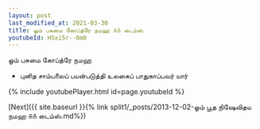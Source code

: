 ```yaml
---
layout: post
last_modified_at: 2021-03-30
title: ஓம் பசுமை கோப்த்ரே நமஹ ௧௧ டைம்ஸ்
youtubeId: HSxi5r--0m8
---
```

 
 
 ஓம் பசுமை கோப்த்ரே நமஹ  
 
 -  புனித சாம்பலைப் பயன்படுத்தி உலகைப் பாதுகாப்பவர் யார் 
 
  
 
  
 
 
 
 
 
 


{% include youtubePlayer.html id=page.youtubeId %}
 
[Next]({{ site.baseurl }}{% link  split1/_posts/2013-12-02-ஓம் பூத நிஷேவிதய நமஹ ௧௧ டைம்ஸ்.md%})
 
